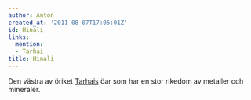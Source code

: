 ```yaml
---
author: Anton
created_at: '2011-08-07T17:05:01Z'
id: Hinali
links:
  mention:
  - Tarhai
title: Hinali
---
```


Den västra av öriket [Tarhais] öar som har en stor rikedom av metaller och mineraler.

  [Tarhais]: Tarhai
